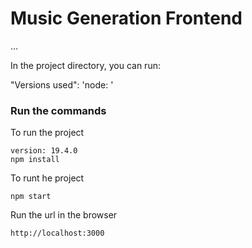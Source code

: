 # Music Generation Frontend
...


In the project directory, you can run:

"Versions used":
'node: '

### Run the commands 
To run the project
```
version: 19.4.0
npm install
```

To runt he project
```
npm start
```

Run the url in the browser
```
http://localhost:3000
```


